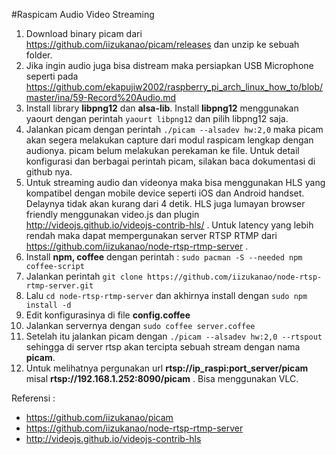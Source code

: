 #Raspicam Audio Video Streaming

1. Download binary picam dari https://github.com/iizukanao/picam/releases dan unzip ke sebuah folder.
2. Jika ingin audio juga bisa distream maka persiapkan USB Microphone seperti pada https://github.com/ekapujiw2002/raspberry_pi_arch_linux_how_to/blob/master/ina/59-Record%20Audio.md
3. Install library **libpng12** dan **alsa-lib**. Install **libpng12** menggunakan yaourt dengan perintah `yaourt libpng12` dan pilih libpng12 saja.
4. Jalankan picam dengan perintah `./picam --alsadev hw:2,0` maka picam akan segera melakukan capture dari modul raspicam lengkap dengan audionya. picam belum melakukan perekaman ke file. Untuk detail konfigurasi dan berbagai perintah picam, silakan baca dokumentasi di github nya.
5. Untuk streaming audio dan videonya maka bisa menggunakan HLS yang kompatibel dengan mobile device seperti iOS dan Android handset. Delaynya tidak akan kurang dari 4 detik. HLS juga lumayan browser friendly menggunakan video.js dan plugin http://videojs.github.io/videojs-contrib-hls/ . Untuk latency yang lebih rendah maka dapat mempergunakan server RTSP RTMP dari https://github.com/iizukanao/node-rtsp-rtmp-server .
6. Install **npm, coffee** dengan perintah : `sudo pacman -S --needed npm coffee-script`
7. Jalankan perintah `git clone https://github.com/iizukanao/node-rtsp-rtmp-server.git`
8. Lalu `cd node-rtsp-rtmp-server` dan akhirnya install dengan `sudo npm install -d`
9. Edit konfigurasinya di file **config.coffee**
10. Jalankan servernya dengan `sudo coffee server.coffee`
11. Setelah itu jalankan picam dengan `./picam --alsadev hw:2,0 --rtspout` sehingga di server rtsp akan tercipta sebuah stream dengan nama **picam**.
12. Untuk melihatnya pergunakan url **rtsp://ip_raspi:port_server/picam** misal **rtsp://192.168.1.252:8090/picam** . Bisa menggunakan VLC.


Referensi :
- https://github.com/iizukanao/picam
- https://github.com/iizukanao/node-rtsp-rtmp-server
- http://videojs.github.io/videojs-contrib-hls
